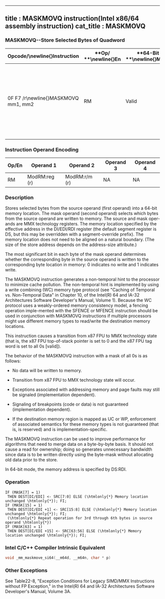 ----------------------------
title : MASKMOVQ instruction(Intel x86/64 assembly instruction)
cat_title : MASKMOVQ
----------------------------
### MASKMOVQ--Store Selected Bytes of Quadword


|**Opcode/**\newline{}**Instruction**|**Op/ **\newline{}**En**|**64-Bit **\newline{}**Mode**|**Compat/**\newline{}**Leg Mode**|**Description**|
|------------------------------------|------------------------|-----------------------------|---------------------------------|---------------|
|0F F7 /r\newline{}MASKMOVQ mm1, mm2|RM|Valid|Valid|Selectively write bytes from mm1 to memory location using the byte mask in mm2. The default memory location is specified by DS:DI/EDI/RDI.|
### Instruction Operand Encoding


|Op/En|Operand 1|Operand 2|Operand 3|Operand 4|
|-----|---------|---------|---------|---------|
|RM|ModRM:reg (r)|ModRM:r/m (r)|NA|NA|
### Description


Stores selected bytes from the source operand (first operand) into a 64-bit memory location. The mask operand (second operand) selects which bytes from the source operand are written to memory. The source and mask oper-ands are MMX technology registers. The memory location specified by the effective address in the DI/EDI/RDI register (the default segment register is DS, but this may be overridden with a segment-override prefix). The memory location does not need to be aligned on a natural boundary. (The size of the store address depends on the address-size attribute.)

The most significant bit in each byte of the mask operand determines whether the corresponding byte in the source operand is written to the corresponding byte location in memory: 0 indicates no write and 1 indicates write. 

The MASKMOVQ instruction generates a non-temporal hint to the processor to minimize cache pollution. The non-temporal hint is implemented by using a write combining (WC) memory type protocol (see "Caching of Temporal vs. Non-Temporal Data" in Chapter 10, of the Intel(R) 64 and IA-32 Architectures Software Developer's Manual, Volume 1). Because the WC protocol uses a weakly-ordered memory consistency model, a fencing operation imple-mented with the SFENCE or MFENCE instruction should be used in conjunction with MASKMOVQ instructions if multiple processors might use different memory types to read/write the destination memory locations.

This instruction causes a transition from x87 FPU to MMX technology state (that is, the x87 FPU top-of-stack pointer is set to 0 and the x87 FPU tag word is set to all 0s [valid]).

The behavior of the MASKMOVQ instruction with a mask of all 0s is as follows:

*  No data will be written to memory. 

*  Transition from x87 FPU to MMX technology state will occur.

*  Exceptions associated with addressing memory and page faults may still be signaled (implementation dependent).

*  Signaling of breakpoints (code or data) is not guaranteed (implementation dependent).

*  If the destination memory region is mapped as UC or WP, enforcement of associated semantics for these memory types is not guaranteed (that is, is reserved) and is implementation-specific. 

The MASKMOVQ instruction can be used to improve performance for algorithms that need to merge data on a byte-by-byte basis. It should not cause a read for ownership; doing so generates unnecessary bandwidth since data is to be written directly using the byte-mask without allocating old data prior to the store. 

In 64-bit mode, the memory address is specified by DS:RDI.


### Operation

```info-verb
IF (MASK[7] = 1)
 THEN DEST[DI/EDI] <- SRC[7:0] ELSE (\htmlonly{*} Memory location unchanged \htmlonly{*}); FI;
IF (MASK[15] = 1) 
 THEN DEST[DI/EDI +1] <- SRC[15:8] ELSE (\htmlonly{*} Memory location unchanged \htmlonly{*}); FI;
 (\htmlonly{*} Repeat operation for 3rd through 6th bytes in source operand \htmlonly{*})
IF (MASK[63] = 1) 
 THEN DEST[DI/EDI +15] <- SRC[63:56] ELSE (\htmlonly{*} Memory location unchanged \htmlonly{*}); FI;
```

### Intel C/C++ Compiler Intrinsic Equivalent

```cpp
void _mm_maskmove_si64(__m64d, __m64n, char * p)
```
### Other Exceptions


See Table22-8, "Exception Conditions for Legacy SIMD/MMX Instructions without FP Exception," in the Intel(R) 64 and IA-32 Architectures Software Developer's Manual, Volume 3A.


